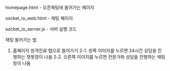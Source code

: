homepage.html - 오픈채팅에 들어가는 페이지

socket_io_web.html - 채팅 페이지

socket_io_server.js  - 서버 실행 코드


채팅 들어가는 법 
1. 홈페이지 원격진료 탭으로 들어가기
2-1. 왼쪽 이미지를 누르면 24시간 상담을 진행하는 챗봇창이 나옴
2-2. 오른쪽 이미지를 누르면 전문가와 상담을 진행하는 채팅창이 나옴
